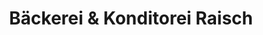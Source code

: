 ---
title: "Bäckerei & Konditorei Raisch"
url: /schoenaich/baeckerei-und-konditorei-raisch/
shop: Bäckerei
---